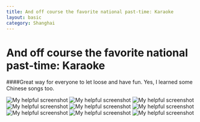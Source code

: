 ```yaml
---
title: And off course the favorite national past-time: Karaoke
layout: basic
category: Shanghai
---
```



And off course the favorite national past-time: Karaoke
=======================================================

####Great way for everyone to let loose and have fun. Yes, I learned some Chinese songs too.

![My helpful screenshot](http://res.cloudinary.com/djfwqxjdx/image/upload/v1412585709/karaoke1_fzxonc.jpg)
![My helpful screenshot](http://res.cloudinary.com/djfwqxjdx/image/upload/v1412585711/karaoke2_fvvpsl.jpg)
![My helpful screenshot](http://res.cloudinary.com/djfwqxjdx/image/upload/v1412585716/karaoke3_mb5iwd.jpg)
![My helpful screenshot](http://res.cloudinary.com/djfwqxjdx/image/upload/v1412516108/karaoke4_dgymod.jpg)
![My helpful screenshot](http://res.cloudinary.com/djfwqxjdx/image/upload/v1412515484/karaoke5_mfwmm3.jpg)
![My helpful screenshot](http://res.cloudinary.com/djfwqxjdx/image/upload/v1412585704/karaoke7_zczfei.jpg)
![My helpful screenshot](http://res.cloudinary.com/djfwqxjdx/image/upload/v1412585666/karaoke6_tql10f.jpg)
![My helpful screenshot](http://res.cloudinary.com/djfwqxjdx/image/upload/v1412514868/karaoke8_ijivmr.jpg)
![My helpful screenshot](http://res.cloudinary.com/djfwqxjdx/image/upload/v1412585704/karaoke9_cicvr7.jpg)



